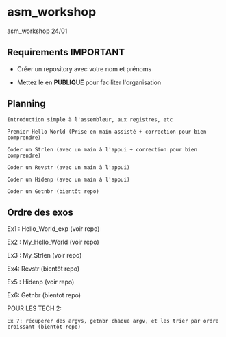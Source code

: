 # asm_workshop
asm_workshop 24/01

## Requirements **IMPORTANT**
- Créer un repository avec votre nom et prénoms

- Mettez le en **PUBLIQUE** pour faciliter l'organisation



## Planning 
    
    Introduction simple à l'assembleur, aux registres, etc

    Premier Hello World (Prise en main assisté + correction pour bien comprendre)

    Coder un Strlen (avec un main à l'appui + correction pour bien comprendre)

    Coder un Revstr (avec un main à l'appui)

    Coder un Hidenp (avec un main à l'appui)

    Coder un Getnbr (bientôt repo)


## Ordre des exos

Ex1 : Hello_World_exp (voir repo)

Ex2 : My_Hello_World (voir repo)

Ex3 : My_Strlen (voir repo)

Ex4: Revstr (bientôt repo)

Ex5 : Hidenp (voir repo)

Ex6: Getnbr (bientot repo)

POUR LES TECH 2: 

    Ex 7: récuperer des argvs, getnbr chaque argv, et les trier par ordre croissant (bientôt repo)